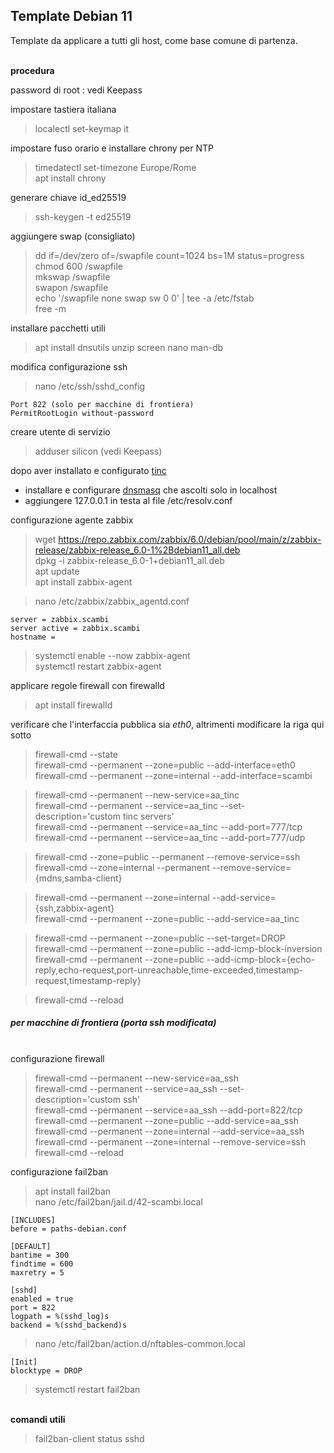 ## Template Debian 11

Template da applicare a tutti gli host, come base comune di partenza.

<br/> **procedura**

password di root : vedi Keepass

impostare tastiera italiana
>localectl set-keymap it

impostare fuso orario e installare chrony per NTP
>timedatectl set-timezone Europe/Rome  
>apt install chrony

generare chiave id_ed25519
>ssh-keygen -t ed25519

aggiungere swap (consigliato)
>dd if=/dev/zero of=/swapfile count=1024 bs=1M status=progress  
>chmod 600 /swapfile  
>mkswap /swapfile  
>swapon /swapfile  
>echo '/swapfile   none    swap    sw    0   0' | tee -a /etc/fstab  
>free -m

installare pacchetti utili
>apt install dnsutils unzip screen nano man-db

modifica configurazione ssh
>nano /etc/ssh/sshd_config

    Port 822 (solo per macchine di frontiera)
    PermitRootLogin without-password

creare utente di servizio
>adduser silicon (vedi Keepass)

dopo aver installato e configurato [tinc](002-Tinc_VPN.md)
- installare e configurare [dnsmasq](003-dnsmasq.md) che ascolti solo in localhost <br/>
- aggiungere 127.0.0.1 in testa al file /etc/resolv.conf

configurazione agente zabbix
>wget https://repo.zabbix.com/zabbix/6.0/debian/pool/main/z/zabbix-release/zabbix-release_6.0-1%2Bdebian11_all.deb  
>dpkg -i zabbix-release_6.0-1+debian11_all.deb  
>apt update  
>apt install zabbix-agent  

>nano /etc/zabbix/zabbix_agentd.conf

    server = zabbix.scambi  
    server active = zabbix.scambi  
    hostname =

>systemctl enable --now zabbix-agent  
>systemctl restart zabbix-agent  

applicare regole firewall con firewalld
>apt install firewalld

verificare che l'interfaccia pubblica sia *eth0*, altrimenti modificare la riga qui sotto

>firewall-cmd --state  
>firewall-cmd --permanent --zone=public --add-interface=eth0  
>firewall-cmd --permanent --zone=internal --add-interface=scambi  

>firewall-cmd --permanent --new-service=aa_tinc  
>firewall-cmd --permanent --service=aa_tinc --set-description='custom tinc servers'  
>firewall-cmd --permanent --service=aa_tinc --add-port=777/tcp  
>firewall-cmd --permanent --service=aa_tinc --add-port=777/udp  

>firewall-cmd --zone=public --permanent --remove-service=ssh  
>firewall-cmd --zone=internal --permanent --remove-service={mdns,samba-client}  

>firewall-cmd --permanent --zone=internal --add-service={ssh,zabbix-agent}  
>firewall-cmd --permanent --zone=public --add-service=aa_tinc  

>firewall-cmd --permanent --zone=public --set-target=DROP  
>firewall-cmd --permanent --zone=public --add-icmp-block-inversion  
>firewall-cmd --permanent --zone=public --add-icmp-block={echo-reply,echo-request,port-unreachable,time-exceeded,timestamp-request,timestamp-reply}  

>firewall-cmd --reload  


##### per macchine di frontiera (porta ssh modificata) <br/>
<br/> configurazione firewall
>firewall-cmd --permanent --new-service=aa_ssh  
>firewall-cmd --permanent --service=aa_ssh --set-description='custom ssh'  
>firewall-cmd --permanent --service=aa_ssh --add-port=822/tcp  
>firewall-cmd --permanent --zone=public --add-service=aa_ssh  
>firewall-cmd --permanent --zone=internal --add-service=aa_ssh  
>firewall-cmd --permanent --zone=internal --remove-service=ssh  
>firewall-cmd --reload  

configurazione fail2ban
>apt install fail2ban  
>nano /etc/fail2ban/jail.d/42-scambi.local  

    [INCLUDES]
    before = paths-debian.conf

    [DEFAULT]
    bantime = 300
    findtime = 600
    maxretry = 5

    [sshd]
    enabled = true
    port = 822
    logpath = %(sshd_log)s
    backend = %(sshd_backend)s

>nano /etc/fail2ban/action.d/nftables-common.local

    [Init]
    blocktype = DROP

>systemctl restart fail2ban

<br/> **comandi utili**
>fail2ban-client status sshd
